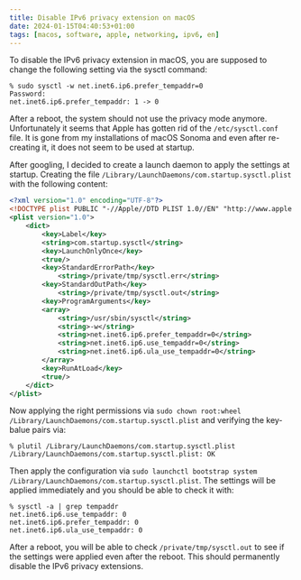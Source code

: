 ```yaml
---
title: Disable IPv6 privacy extension on macOS
date: 2024-01-15T04:40:53+01:00
tags: [macos, software, apple, networking, ipv6, en]
---
```


To disable the IPv6 privacy extension in macOS, you are supposed to change the following setting via the sysctl command: 

```shell
% sudo sysctl -w net.inet6.ip6.prefer_tempaddr=0
Password:
net.inet6.ip6.prefer_tempaddr: 1 -> 0
```

After a reboot, the system should not use the privacy mode anymore. Unfortunately it seems that Apple has gotten rid of the `/etc/sysctl.conf` file. It is gone from my installations of macOS Sonoma and even after re-creating it, it does not seem to be used at startup.

After googling, I decided to create a launch daemon to apply the settings at startup. Creating the file `/Library/LaunchDaemons/com.startup.sysctl.plist` with the following content: 

```xml
<?xml version="1.0" encoding="UTF-8"?>
<!DOCTYPE plist PUBLIC "-//Apple//DTD PLIST 1.0//EN" "http://www.apple.com/DTDs/PropertyList-1.0.dtd">
<plist version="1.0">
    <dict>
        <key>Label</key>
        <string>com.startup.sysctl</string>
        <key>LaunchOnlyOnce</key>
        <true/>
        <key>StandardErrorPath</key>
            <string>/private/tmp/sysctl.err</string>
        <key>StandardOutPath</key>
            <string>/private/tmp/sysctl.out</string>
        <key>ProgramArguments</key>
        <array>
            <string>/usr/sbin/sysctl</string>
            <string>-w</string>
            <string>net.inet6.ip6.prefer_tempaddr=0</string>
            <string>net.inet6.ip6.use_tempaddr=0</string>
            <string>net.inet6.ip6.ula_use_tempaddr=0</string>
        </array>
        <key>RunAtLoad</key>
        <true/>
    </dict>
</plist>
```

Now applying the right permissions via `sudo chown root:wheel /Library/LaunchDaemons/com.startup.sysctl.plist` and verifying the key-balue pairs via:

```shell
% plutil /Library/LaunchDaemons/com.startup.sysctl.plist
/Library/LaunchDaemons/com.startup.sysctl.plist: OK
``` 

Then apply the configuration via `sudo launchctl bootstrap system /Library/LaunchDaemons/com.startup.sysctl.plist`. The settings will be applied immediately and you should be able to check it with:

```shell
% sysctl -a | grep tempaddr
net.inet6.ip6.use_tempaddr: 0
net.inet6.ip6.prefer_tempaddr: 0
net.inet6.ip6.ula_use_tempaddr: 0
```

After a reboot, you will be able to check `/private/tmp/sysctl.out` to see if the settings were applied even after the reboot. This should permanently disable the IPv6 privacy extensions.
